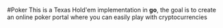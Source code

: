 #Poker
This is a Texas Hold'em implementation in __go__, the goal is to create an online poker portal where you can easily play with cryptocurrencies